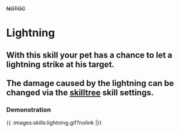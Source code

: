 ~~NOTOC~~
# Lightning

With this skill your pet has a chance to let a lightning strike at his target.<br> <br>
The damage caused by the lightning can be changed via the [skilltree](skilltrees) skill settings.
----
### Demonstration

{{ :images:skills:lightning.gif?nolink |}}

